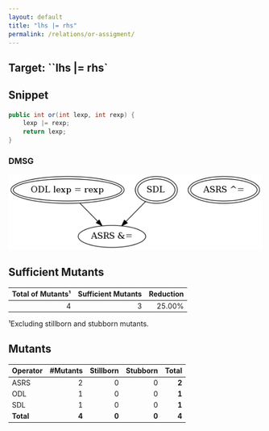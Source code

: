 ```yaml
---
layout: default
title: "lhs |= rhs"
permalink: /relations/or-assigment/
---
```


## Target: ``lhs |= rhs`

## Snippet


```java
public int or(int lexp, int rexp) {
    lexp |= rexp;
    return lexp;
}
```


### DMSG

![image](images/dmsg_or-assigment.png)

## Sufficient Mutants


|Total of Mutants¹    | Sufficient Mutants |Reduction |
|                ---: |               ---: |     ---: |  
| 4                   | 3                  |25.00%    |

¹Excluding stillborn and stubborn mutants.

## Mutants



| Operator | #Mutants | Stillborn | Stubborn | Total  |
| :---     |     ---: |      ---: |     ---: |   ---: |
| ASRS     | 2        | 0         | 0        | **2**  |
| ODL      | 1        | 0         | 0        | **1**  |
| SDL      | 1        | 0         | 0        | **1**  |
|**Total** | **4**    | **0**     | **0**    | **4**  |
